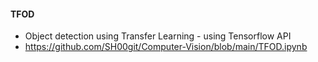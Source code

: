 #### TFOD 
- Object detection using Transfer Learning - using Tensorflow API
- https://github.com/SH00git/Computer-Vision/blob/main/TFOD.ipynb
